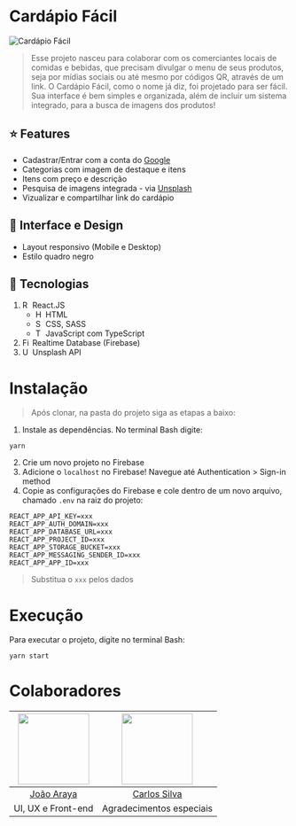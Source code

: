 # Cardápio Fácil

<img src="https://blogger.googleusercontent.com/img/a/AVvXsEiMec3r0jLW2fhqiqXW1S48zxKpMonair3idaNHiZCPQZwN2BdnXy7RT_-0ytAauOOavf4Jqv9j7qFdxrEMM9GVCLhXYEyGjmipHsjRH_CK_c_weYdtMMqjSuWcKpoguUdWlzob213OMeY190Z-K0DhCNlBr3suB2clOqx-Mb6rWHp4lvly3Ry0WPFI" alt="Cardápio Fácil">

> Esse projeto nasceu para colaborar com os comerciantes locais de comidas e bebidas, que precisam divulgar o menu de seus produtos, seja por mídias sociais ou até mesmo por códigos QR, através de um link. O Cardápio Fácil, como o nome já diz, foi projetado para ser fácil. Sua interface é bem simples e organizada, além de incluir um sistema integrado, para a busca de imagens dos produtos!

## :star: Features
- Cadastrar/Entrar com a conta do [Google](https://firebase.google.com/docs/auth/web/google-signin)
- Categorias com imagem de destaque e itens
- Itens com preço e descrição
- Pesquisa de imagens integrada - via [Unsplash](https://unsplash.com/developers)
- Vizualizar e compartilhar link do cardápio

## :art: Interface e Design
- Layout responsivo (Mobile e Desktop)
- Estilo quadro negro

## :rocket: Tecnologias  
1. <img src="https://github.com/get-icon/geticon/raw/master/icons/react.svg" alt="React" width="14px" height="14px"> React.JS
   * <img src="https://github.com/get-icon/geticon/raw/master/icons/html-5.svg" alt="HTML5" width="14px" height="14px"> HTML
   * <img src="https://github.com/get-icon/geticon/raw/master/icons/sass.svg" alt="Sass" width="14px" height="14px"> CSS, SASS
   * <img src="https://github.com/get-icon/geticon/raw/master/icons/typescript-icon.svg" alt="Typescript" width="14px" height="14px"> JavaScript com TypeScript
2. <img src="https://github.com/get-icon/geticon/raw/master/icons/firebase.svg" alt="Firebase" width="14px" height="14px"> Realtime Database (Firebase)
3. <img src="https://cdn4.iconfinder.com/data/icons/logos-brands-5/24/unsplash-512.png" alt="Unsplash" width="14px" height="14px"> Unsplash API

# Instalação
> Após clonar, na pasta do projeto siga as etapas a baixo:
1. Instale as dependências. No terminal Bash digite:
```
yarn
```
2. Crie um novo projeto no Firebase
3. Adicione o ``localhost`` no Firebase! Navegue até Authentication > Sign-in method
4. Copie as configurações do Firebase e cole dentro de um novo arquivo, chamado ``.env`` na raiz do projeto:
```
REACT_APP_API_KEY=xxx
REACT_APP_AUTH_DOMAIN=xxx
REACT_APP_DATABASE_URL=xxx
REACT_APP_PROJECT_ID=xxx
REACT_APP_STORAGE_BUCKET=xxx
REACT_APP_MESSAGING_SENDER_ID=xxx
REACT_APP_APP_ID=xxx
```
> Substitua o ``xxx`` pelos dados

# Execução
Para executar o projeto, digite no terminal Bash:
```
yarn start
```

# Colaboradores
| <img src="https://avatars.githubusercontent.com/u/47427258?v=4" width="128px" height="128px" alt=""> | <img src="https://avatars.githubusercontent.com/u/47427346?v=4" width="128px" height="128px" alt=""> |
| :-------------------------------------------------------------------------------------------------------: | :-------------------------------------------------------------------------------------------------------: |
| [João Araya](https://github.com/joaoaraya) | [Carlos Silva](https://github.com/DanPendragom) |
| UI, UX e Front-end | Agradecimentos especiais |
